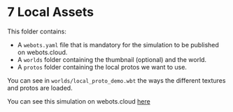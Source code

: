 # 7 Local Assets
This folder contains:
 - A `webots.yaml` file that is mandatory for the simulation to be published on webots.cloud.
 - A `worlds` folder containing the thumbnail (optional) and the world.
 - A `protos` folder containing the local protos we want to use.

You can see in `worlds/local_proto_demo.wbt` the ways the different textures and protos are loaded.

You can see this simulation on webots.cloud [here](https://webots.cloud/run?version=R2022b&url=https://github.com/cyberbotics/webots-cloud-simulation-demos/blob/main/7_local_assets/worlds/local_assets_demo.wbt)
